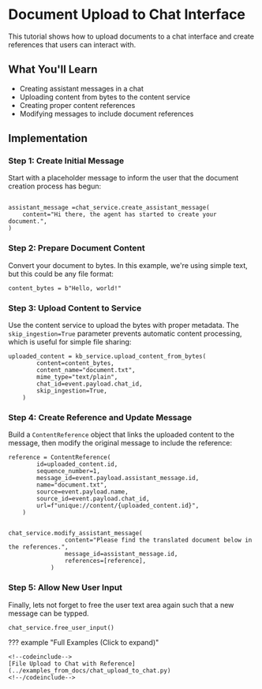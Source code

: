 # Document Upload to Chat Interface

This tutorial shows how to upload documents to a chat interface and create references that users can interact with.

## What You'll Learn

- Creating assistant messages in a chat
- Uploading content from bytes to the content service
- Creating proper content references
- Modifying messages to include document references

## Implementation

### Step 1: Create Initial Message

Start with a placeholder message to inform the user that the document creation process has begun:

```{.python #upload_with_reference_initial_message}

assistant_message =chat_service.create_assistant_message(
    content="Hi there, the agent has started to create your document.",
)
```

### Step 2: Prepare Document Content

Convert your document to bytes. In this example, we're using simple text, but this could be any file format:

```{.python #upload_with_reference_document_creation}
content_bytes = b"Hello, world!"
```

### Step 3: Upload Content to Service

Use the content service to upload the bytes with proper metadata. The `skip_ingestion=True` parameter prevents automatic content processing, which is useful for simple file sharing:

```{.python #upload_with_reference_upload_document}
uploaded_content = kb_service.upload_content_from_bytes(
        content=content_bytes,
        content_name="document.txt",
        mime_type="text/plain",
        chat_id=event.payload.chat_id,
        skip_ingestion=True,
    )
```

### Step 4: Create Reference and Update Message

Build a `ContentReference` object that links the uploaded content to the message, then modify the original message to include the reference:

```{.python #upload_with_reference_referencing_in_message}
reference = ContentReference(
        id=uploaded_content.id,
        sequence_number=1,
        message_id=event.payload.assistant_message.id,
        name="document.txt",
        source=event.payload.name,
        source_id=event.payload.chat_id,
        url=f"unique://content/{uploaded_content.id}",
    )


chat_service.modify_assistant_message(
                content="Please find the translated document below in the references.",
                message_id=assistant_message.id, 
                references=[reference],
            )
```

### Step 5: Allow New User Input

Finally, lets not forget to free the user text area again such that a new message can be typped.
```{.python #free_user_input}
chat_service.free_user_input()
```



<!--
```{.python file=docs/.python_files/chat_upload_to_chat.py}
<<full_sse_setup>>
    settings.update_from_event(event)
    <<init_services_from_event>>
    <<upload_with_reference_initial_message>>
    <<upload_with_reference_document_creation>>
    <<upload_with_reference_upload_document>>
    <<upload_with_reference_referencing_in_message>>
    <<free_user_input>>
```
-->


??? example "Full Examples (Click to expand)"
    
    <!--codeinclude-->
    [File Upload to Chat with Reference](../examples_from_docs/chat_upload_to_chat.py)
    <!--/codeinclude-->



